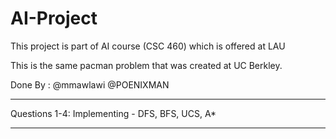# AI-Project
This project is part of AI course (CSC 460) which is offered at LAU

This is the same pacman problem that was created at UC Berkley.

Done By : @mmawlawi
          @POENIXMAN


---

Questions 1-4: Implementing - DFS, BFS, UCS, A*

---
